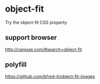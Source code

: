 # object-fit
Try the object-fit CSS property

## support browser
http://caniuse.com/#search=object-fit

## polyfill
https://github.com/bfred-it/object-fit-images